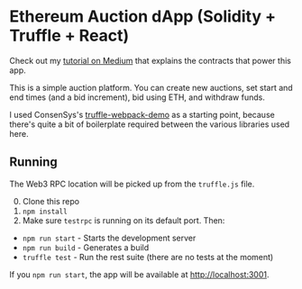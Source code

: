 # Ethereum Auction dApp (Solidity + Truffle + React)

Check out my [tutorial on Medium](https://medium.com/@bryn.bellomy/solidity-tutorial-building-a-simple-auction-contract-fcc918b0878a) that explains the contracts that power this app.

This is a simple auction platform.  You can create new auctions, set start and end times (and a bid increment), bid using ETH, and withdraw funds.

I used ConsenSys's [truffle-webpack-demo](https://github.com/ConsenSys/truffle-webpack-demo) as a starting point, because there's quite a bit of boilerplate required between the various libraries used here.

## Running

The Web3 RPC location will be picked up from the `truffle.js` file.

0. Clone this repo
0. `npm install`
0. Make sure `testrpc` is running on its default port. Then:
  - `npm run start` - Starts the development server
  - `npm run build` - Generates a build
  - `truffle test` - Run the rest suite (there are no tests at the moment)

If you `npm run start`, the app will be available at <http://localhost:3001>.